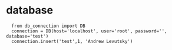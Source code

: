 # database
      from db_connection import DB 
      connection = DB(host='localhost', user='root', password='', database='test')
      connection.insert('test',1, 'Andrew Levutsky')
